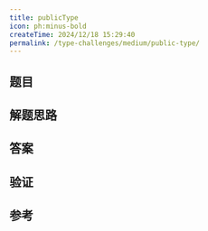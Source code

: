 ```yaml
---
title: publicType
icon: ph:minus-bold
createTime: 2024/12/18 15:29:40
permalink: /type-challenges/medium/public-type/
---
```


## 题目

## 解题思路

## 答案

## 验证

## 参考
